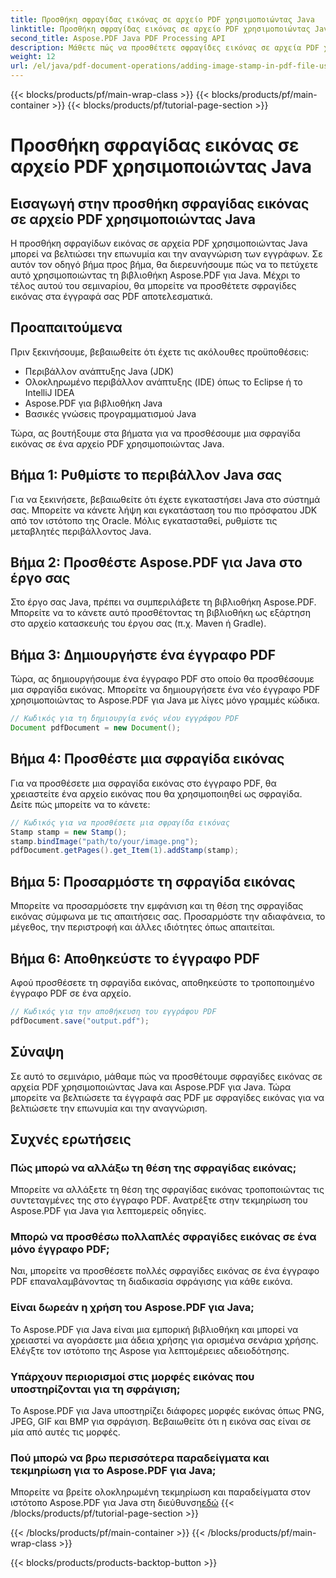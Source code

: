 ```yaml
---
title: Προσθήκη σφραγίδας εικόνας σε αρχείο PDF χρησιμοποιώντας Java
linktitle: Προσθήκη σφραγίδας εικόνας σε αρχείο PDF χρησιμοποιώντας Java
second_title: Aspose.PDF Java PDF Processing API
description: Μάθετε πώς να προσθέτετε σφραγίδες εικόνας σε αρχεία PDF χρησιμοποιώντας Java με αυτό το ολοκληρωμένο σεμινάριο Aspose.PDF για Java.
weight: 12
url: /el/java/pdf-document-operations/adding-image-stamp-in-pdf-file-using-java/
---
```


{{< blocks/products/pf/main-wrap-class >}}
{{< blocks/products/pf/main-container >}}
{{< blocks/products/pf/tutorial-page-section >}}

# Προσθήκη σφραγίδας εικόνας σε αρχείο PDF χρησιμοποιώντας Java


## Εισαγωγή στην προσθήκη σφραγίδας εικόνας σε αρχείο PDF χρησιμοποιώντας Java

Η προσθήκη σφραγίδων εικόνας σε αρχεία PDF χρησιμοποιώντας Java μπορεί να βελτιώσει την επωνυμία και την αναγνώριση των εγγράφων. Σε αυτόν τον οδηγό βήμα προς βήμα, θα διερευνήσουμε πώς να το πετύχετε αυτό χρησιμοποιώντας τη βιβλιοθήκη Aspose.PDF για Java. Μέχρι το τέλος αυτού του σεμιναρίου, θα μπορείτε να προσθέτετε σφραγίδες εικόνας στα έγγραφά σας PDF αποτελεσματικά.

## Προαπαιτούμενα

Πριν ξεκινήσουμε, βεβαιωθείτε ότι έχετε τις ακόλουθες προϋποθέσεις:

- Περιβάλλον ανάπτυξης Java (JDK)
- Ολοκληρωμένο περιβάλλον ανάπτυξης (IDE) όπως το Eclipse ή το IntelliJ IDEA
- Aspose.PDF για βιβλιοθήκη Java
- Βασικές γνώσεις προγραμματισμού Java

Τώρα, ας βουτήξουμε στα βήματα για να προσθέσουμε μια σφραγίδα εικόνας σε ένα αρχείο PDF χρησιμοποιώντας Java.

## Βήμα 1: Ρυθμίστε το περιβάλλον Java σας

Για να ξεκινήσετε, βεβαιωθείτε ότι έχετε εγκαταστήσει Java στο σύστημά σας. Μπορείτε να κάνετε λήψη και εγκατάσταση του πιο πρόσφατου JDK από τον ιστότοπο της Oracle. Μόλις εγκατασταθεί, ρυθμίστε τις μεταβλητές περιβάλλοντος Java.

## Βήμα 2: Προσθέστε Aspose.PDF για Java στο έργο σας

Στο έργο σας Java, πρέπει να συμπεριλάβετε τη βιβλιοθήκη Aspose.PDF. Μπορείτε να το κάνετε αυτό προσθέτοντας τη βιβλιοθήκη ως εξάρτηση στο αρχείο κατασκευής του έργου σας (π.χ. Maven ή Gradle).

## Βήμα 3: Δημιουργήστε ένα έγγραφο PDF

Τώρα, ας δημιουργήσουμε ένα έγγραφο PDF στο οποίο θα προσθέσουμε μια σφραγίδα εικόνας. Μπορείτε να δημιουργήσετε ένα νέο έγγραφο PDF χρησιμοποιώντας το Aspose.PDF για Java με λίγες μόνο γραμμές κώδικα.

```java
// Κωδικός για τη δημιουργία ενός νέου εγγράφου PDF
Document pdfDocument = new Document();
```

## Βήμα 4: Προσθέστε μια σφραγίδα εικόνας

Για να προσθέσετε μια σφραγίδα εικόνας στο έγγραφο PDF, θα χρειαστείτε ένα αρχείο εικόνας που θα χρησιμοποιηθεί ως σφραγίδα. Δείτε πώς μπορείτε να το κάνετε:

```java
// Κωδικός για να προσθέσετε μια σφραγίδα εικόνας
Stamp stamp = new Stamp();
stamp.bindImage("path/to/your/image.png");
pdfDocument.getPages().get_Item(1).addStamp(stamp);
```

## Βήμα 5: Προσαρμόστε τη σφραγίδα εικόνας

Μπορείτε να προσαρμόσετε την εμφάνιση και τη θέση της σφραγίδας εικόνας σύμφωνα με τις απαιτήσεις σας. Προσαρμόστε την αδιαφάνεια, το μέγεθος, την περιστροφή και άλλες ιδιότητες όπως απαιτείται.

## Βήμα 6: Αποθηκεύστε το έγγραφο PDF

Αφού προσθέσετε τη σφραγίδα εικόνας, αποθηκεύστε το τροποποιημένο έγγραφο PDF σε ένα αρχείο.

```java
// Κωδικός για την αποθήκευση του εγγράφου PDF
pdfDocument.save("output.pdf");
```

## Σύναψη

Σε αυτό το σεμινάριο, μάθαμε πώς να προσθέτουμε σφραγίδες εικόνας σε αρχεία PDF χρησιμοποιώντας Java και Aspose.PDF για Java. Τώρα μπορείτε να βελτιώσετε τα έγγραφά σας PDF με σφραγίδες εικόνας για να βελτιώσετε την επωνυμία και την αναγνώριση.

## Συχνές ερωτήσεις

### Πώς μπορώ να αλλάξω τη θέση της σφραγίδας εικόνας;

Μπορείτε να αλλάξετε τη θέση της σφραγίδας εικόνας τροποποιώντας τις συντεταγμένες της στο έγγραφο PDF. Ανατρέξτε στην τεκμηρίωση του Aspose.PDF για Java για λεπτομερείς οδηγίες.

### Μπορώ να προσθέσω πολλαπλές σφραγίδες εικόνας σε ένα μόνο έγγραφο PDF;

Ναι, μπορείτε να προσθέσετε πολλές σφραγίδες εικόνας σε ένα έγγραφο PDF επαναλαμβάνοντας τη διαδικασία σφράγισης για κάθε εικόνα.

### Είναι δωρεάν η χρήση του Aspose.PDF για Java;

Το Aspose.PDF για Java είναι μια εμπορική βιβλιοθήκη και μπορεί να χρειαστεί να αγοράσετε μια άδεια χρήσης για ορισμένα σενάρια χρήσης. Ελέγξτε τον ιστότοπο της Aspose για λεπτομέρειες αδειοδότησης.

### Υπάρχουν περιορισμοί στις μορφές εικόνας που υποστηρίζονται για τη σφράγιση;

Το Aspose.PDF για Java υποστηρίζει διάφορες μορφές εικόνας όπως PNG, JPEG, GIF και BMP για σφράγιση. Βεβαιωθείτε ότι η εικόνα σας είναι σε μία από αυτές τις μορφές.

### Πού μπορώ να βρω περισσότερα παραδείγματα και τεκμηρίωση για το Aspose.PDF για Java;

Μπορείτε να βρείτε ολοκληρωμένη τεκμηρίωση και παραδείγματα στον ιστότοπο Aspose.PDF για Java στη διεύθυνση[εδώ](https://reference.aspose.com/pdf/java/.)
{{< /blocks/products/pf/tutorial-page-section >}}

{{< /blocks/products/pf/main-container >}}
{{< /blocks/products/pf/main-wrap-class >}}

{{< blocks/products/products-backtop-button >}}
